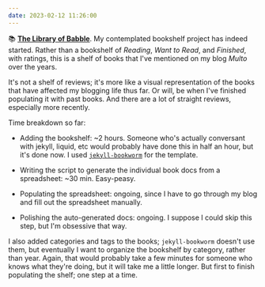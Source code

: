 ```yaml
---
date: 2023-02-12 11:26:00
---
```


📚 [**The Library of Babble**](https://ninazumel.com/books/). My contemplated bookshelf project has indeed started. Rather than a bookshelf of *Reading*, *Want to Read*, and *Finished*, with ratings, this is a shelf of books that I've mentioned on my blog *Multo* over the years.

It's not a shelf of reviews; it's more like a visual representation of the books that have affected my blogging life thus far. Or will, be when I've finished populating it with past books. And there are a lot of straight reviews, especially more recently.

Time breakdown so far:

* Adding the bookshelf: ~2 hours. Someone who's actually conversant with jekyll, liquid, etc would probably have done this in half an hour, but it's done now. I used [`jekyll-bookworm`](https://github.com/subhodeeps/jekyll-bookworm/) for the template.

* Writing the script to generate the individual book docs from a spreadsheet: ~30 min. Easy-peasy.

* Populating the spreadsheet: ongoing, since I have to go through my blog and fill out the spreadsheet manually.

* Polishing the auto-generated docs: ongoing. I suppose I could skip this step, but I'm obsessive that way.

I also added categories and tags to the books; `jekyll-bookworm` doesn't use them, but eventually I want to organize the bookshelf by category, rather than year. Again, that would probably take a few minutes for someone who knows what they're doing, but it will  take me a little longer. But first to finish populating the shelf; one step at a time.
